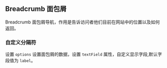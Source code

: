 <div class="demo-header">
<p class="overviewicon">
  <span class="wapi-form-breadcrumb"/>
</p>

## Breadcrumb 面包屑

<nova-uxlink widget-name="Breadcrumb"></nova-uxlink>

Breadcrumb 面包屑导航，作用是告诉访问者他们目前在网站中的位置以及如何返回。
</div>

### 自定义分隔符

设置 `options` 设置面包屑的数据，设置 `textField` 属性，自定义显示字段,默认字段值为 `label`。

<nova-demo-view link="breadcrumb/options.vue"></nova-demo-view>

<br>

